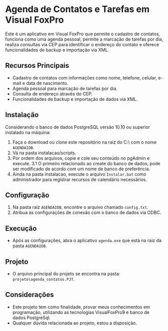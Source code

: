 # Agenda de Contatos e Tarefas em Visual FoxPro

Este é um aplicativo em Visual FoxPro que permite o cadastro de contatos, funciona como uma agenda pessoal, permite a marcação de tarefas por dia, realiza consultas via CEP para identificar o endereço do contato e oferece funcionalidades de backup e importação via XML.

## Recursos Principais

- Cadastro de contatos com informações como nome, telefone, celular, e-mail e data de nascimento.
- Agenda pessoal para marcação de tarefas por dia.
- Consulta de endereço através do CEP.
- Funcionalidades de backup e importação de dados via XML.
  
## Instalação

Considerando o banco de dados PostgreSQL versão 10.10 ou superior instalado na máquina:

1. Faça o download ou clone este repositório na raiz do C:\\ com o nome `AGENDAIOB`.
2. Vá na pasta instalacao/scripts.
3. Por ordem dos arquivos, copie e cole seu conteúdo no pgAdmin e execute.
  3.1 O primeiro relacionado ao create do banco de dados, pode ser modificado de acordo com um nome de banco de preferência.
5. Ainda na pasta instalacao, execute o arquivo `Instalar.bat` como administrador para registrar recursos de calendário necessários.


## Configuração

1. Na pasta raiz `AGENDAIOB`, encontre o arquivo chamado  `config.txt`.
2. Atribua as configurações de conexão com o banco de dados via ODBC.

## Execução

- Após as configurações, abra o aplicativo `agenda.exe` que está na raiz da pasta `AGENDAIOB`.

## Projeto

- O arquivo principal do projeto se encontra na pasta: `projeto\agenda_contatos.PJT`.

## Considerações

- Este projeto tem como finalidade, provar meus conhecimentos em programação, utilizando as tecnologias VisualFoxPro9 e banco de dados PostgreSql.
- Qualquer dúvida relacionada ao projeto, estou a disposição.


